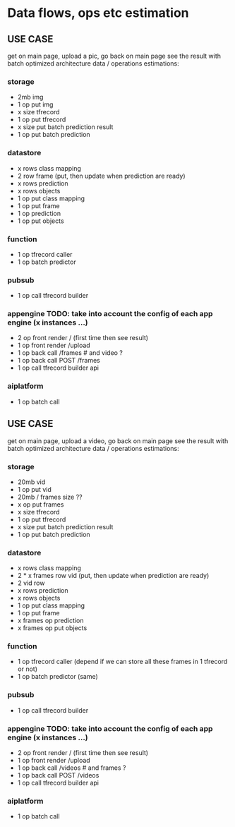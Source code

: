 # Data flows, ops etc estimation
## USE CASE
get on main page, upload a pic, go back on main page see the result
with batch optimized architecture data / operations estimations:
### storage
- 2mb img
- 1 op put img
- x size tfrecord
- 1 op put tfrecord
- x size put batch prediction result
- 1 op put batch prediction
### datastore
- x rows class mapping
- 2 row frame (put, then update when prediction are ready)
- x rows prediction
- x rows objects
- 1 op put class mapping
- 1 op put frame
- 1 op prediction
- 1 op put objects
### function
- 1 op tfrecord caller
- 1 op batch predictor
### pubsub
- 1 op call tfrecord builder
### appengine TODO: take into account the config of each app engine (x instances ...)
- 2 op front render / (first time then see result)
- 1 op front render /upload
- 1 op back call /frames  \# and video ?
- 1 op back call POST /frames
- 1 op call tfrecord builder api
### aiplatform
- 1 op batch call

## USE CASE
get on main page, upload a video, go back on main page see the result
with batch optimized architecture data / operations estimations:
### storage
- 20mb vid
- 1 op put vid
- 20mb / frames size ??
- x op put frames
- x size tfrecord
- 1 op put tfrecord
- x size put batch prediction result
- 1 op put batch prediction
### datastore
- x rows class mapping
- 2 * x frames row vid (put, then update when prediction are ready)
- 2 vid row
- x rows prediction
- x rows objects
- 1 op put class mapping
- 1 op put frame
- x frames op prediction
- x frames op put objects
### function
- 1 op tfrecord caller (depend if we can store all these frames in 1 tfrecord or not)
- 1 op batch predictor (same)
### pubsub
- 1 op call tfrecord builder
### appengine TODO: take into account the config of each app engine (x instances ...)
- 2 op front render / (first time then see result)
- 1 op front render /upload
- 1 op back call /videos  \# and frames ?
- 1 op back call POST /videos
- 1 op call tfrecord builder api
### aiplatform
- 1 op batch call
